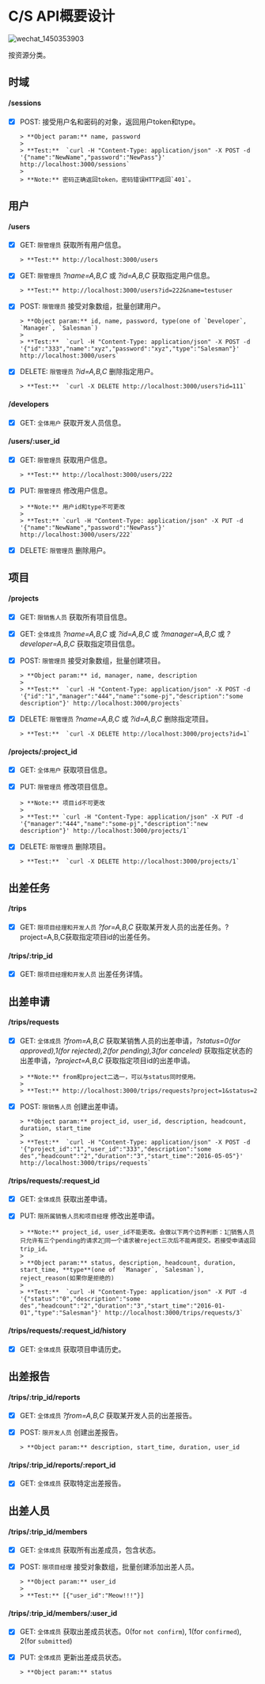 # C/S API概要设计

![wechat_1450353903](https://cloud.githubusercontent.com/assets/7262715/12070883/d6113e1e-b0c9-11e5-8153-0563f4975c0d.png)

按资源分类。

## 时域

#### /sessions

- [x] POST: 接受用户名和密码的对象，返回用户token和type。
      
      > **Object param:** name, password
      > 
      > **Test:**  `curl -H "Content-Type: application/json" -X POST -d '{"name":"NewName","password":"NewPass"}' http://localhost:3000/sessions`
      > 
      > **Note:** 密码正确返回token，密码错误HTTP返回`401`。

## 用户

#### /users

- [x] GET: `限管理员` 获取所有用户信息。
      
      > **Test:** http://localhost:3000/users
      
- [x] GET: `限管理员` *?name=A,B,C* 或 *?id=A,B,C* 获取指定用户信息。
      
      > **Test:** http://localhost:3000/users?id=222&name=testuser
      
- [x] POST: `限管理员` 接受对象数组，批量创建用户。
      
      > **Object param:** id, name, password, type(one of `Developer`, `Manager`, `Salesman`)
      > 
      > **Test:**  `curl -H "Content-Type: application/json" -X POST -d '{"id":"333","name":"xyz","password":"xyz","type":"Salesman"}' http://localhost:3000/users`
      
- [x] DELETE: `限管理员` *?id=A,B,C* 删除指定用户。
      
      > **Test:**  `curl -X DELETE http://localhost:3000/users?id=111`

#### /developers

- [x] GET: `全体用户` 获取开发人员信息。

#### /users/:user_id

- [x] GET: `限管理员` 获取用户信息。
      
      > **Test:** http://localhost:3000/users/222
      
- [x] PUT: `限管理员` 修改用户信息。
      
      > **Note:** 用户id和type不可更改
      > 
      > **Test:** `curl -H "Content-Type: application/json" -X PUT -d '{"name":"NewName","password":"NewPass"}' http://localhost:3000/users/222`
      
- [x] DELETE: `限管理员` 删除用户。

## 项目

#### /projects

- [x] GET: `限销售人员` 获取所有项目信息。
      
- [x] GET: `全体成员` *?name=A,B,C* 或 *?id=A,B,C* 或 *?manager=A,B,C*  或 *?developer=A,B,C* 获取指定项目信息。
      
- [x] POST: `限管理员` 接受对象数组，批量创建项目。
      
      > **Object param:** id, manager, name, description
      > 
      > **Test:**  `curl -H "Content-Type: application/json" -X POST -d '{"id":"1","manager":"444","name":"some-pj","description":"some description"}' http://localhost:3000/projects`
      
- [x] DELETE: `限管理员` *?name=A,B,C* 或 *?id=A,B,C* 删除指定项目。
      
      > **Test:**  `curl -X DELETE http://localhost:3000/projects?id=1`

#### /projects/:project_id

- [x] GET: `全体用户` 获取项目信息。
      
- [x] PUT: `限管理员` 修改项目信息。
      
      > **Note:** 项目id不可更改
      > 
      > **Test:** `curl -H "Content-Type: application/json" -X PUT -d '{"manager":"444","name":"some-pj","description":"new description"}' http://localhost:3000/projects/1`
      
- [x] DELETE: `限管理员` 删除项目。
      
      > **Test:**  `curl -X DELETE http://localhost:3000/projects/1`

## 出差任务

#### /trips

- [x] GET: `限项目经理和开发人员` *?for=A,B,C* 获取某开发人员的出差任务。?project=A,B,C获取指定项目id的出差任务。

#### /trips/:trip_id

- [x] GET: `限项目经理和开发人员` 出差任务详情。

## 出差申请

#### /trips/requests

- [x] GET: `全体成员` *?from=A,B,C* 获取某销售人员的出差申请，*?status=0(for approved),1(for rejected),2(for pending),3(for canceled)* 获取指定状态的出差申请，*?project=A,B,C* 获取指定项目id的出差申请。
      
      > **Note:** from和project二选一，可以与status同时使用。
      > 
      > **Test:** http://localhost:3000/trips/requests?project=1&status=2
      
- [x] POST: `限销售人员` 创建出差申请。
      
      > **Object param:** project_id, user_id, description, headcount, duration, start_time
      > 
      > **Test:**  `curl -H "Content-Type: application/json" -X POST -d '{"project_id":"1","user_id":"333","description":"some des","headcount":"2","duration":"3","start_time":"2016-05-05"}' http://localhost:3000/trips/requests`

#### /trips/requests/:request_id

- [x] GET: `全体成员` 获取出差申请。
      
- [x] PUT: `限所属销售人员和项目经理` 修改出差申请。
      
      > **Note:** project_id, user_id不能更改。会做以下两个边界判断：1⃣️销售人员只允许有三个pending的请求2⃣️同一个请求被reject三次后不能再提交。若接受申请返回trip_id。
      > 
      > **Object param:** status, description, headcount, duration, start_time, **type**(one of  `Manager`, `Salesman`), reject_reason(如果你是拒绝的)
      > 
      > **Test:**  `curl -H "Content-Type: application/json" -X PUT -d '{"status":"0","description":"some des","headcount":"2","duration":"3","start_time":"2016-01-01","type":"Salesman"}' http://localhost:3000/trips/requests/3`

#### /trips/requests/:request_id/history

- [x] GET: `全体成员` 获取项目申请历史。

## 出差报告

#### /trips/:trip_id/reports

- [x] GET: `全体成员` *?from=A,B,C* 获取某开发人员的出差报告。
      
- [x] POST: `限开发人员` 创建出差报告。
      
      > **Object param:** description, start_time, duration, user_id

#### /trips/:trip_id/reports/:report_id

- [x] GET: `全体成员` 获取特定出差报告。

## 出差人员

#### /trips/:trip_id/members

- [x] GET: `全体成员` 获取所有出差成员，包含状态。
      
- [x] POST: `限项目经理` 接受对象数组，批量创建添加出差人员。
      
      > **Object param:** user_id
      > 
      > **Test:** [{"user_id":"Meow!!!"}]

#### /trips/:trip_id/members/:user_id

- [x] GET: `全体成员` 获取出差成员状态。0(for `not confirm`), 1(for `confirmed`), 2(for `submitted`)
      
- [x] PUT: `全体成员` 更新出差成员状态。
      
      > **Object param:** status

